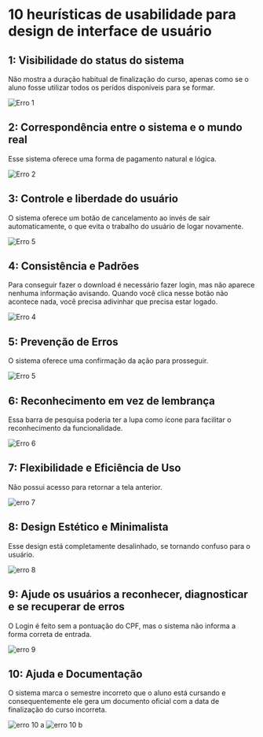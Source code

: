 # 10 heurísticas de usabilidade para design de interface de usuário

## 1: Visibilidade do status do sistema
Não mostra a duração habitual de finalização do curso, apenas como se o aluno fosse utilizar todos os perídos disponíveis para se formar.

![Erro 1](https://github.com/DianneFaria/Bertoti/assets/126245947/2456ddb4-40fd-4a57-ba62-6c0453bab167)

## 2: Correspondência entre o sistema e o mundo real
Esse sistema oferece uma forma de pagamento natural e lógica.

![Erro 2](https://github.com/DianneFaria/Bertoti/assets/126245947/c0c7dcfe-4954-473d-9a48-6d02eb96d3f9)

## 3: Controle e liberdade do usuário
O sistema oferece um botão de cancelamento ao invés de sair automaticamente, o que evita o trabalho do usuário de logar novamente.

![Erro 5](https://github.com/DianneFaria/Bertoti/assets/126245947/99fab5f8-8ec8-4750-8fe9-027dde127274)

## 4: Consistência e Padrões
Para conseguir fazer o download é necessário fazer login, mas não aparece nenhuma informação avisando. Quando você clica nesse botão não acontece nada, você precisa adivinhar que precisa estar logado.

![Erro 4](https://github.com/DianneFaria/Bertoti/assets/126245947/2e0f726d-fd38-4093-8c32-a428894ad09b)

## 5: Prevenção de Erros
O sistema oferece uma confirmação da ação para prosseguir.

![Erro 5](https://github.com/DianneFaria/Bertoti/assets/126245947/5cb52010-2d03-4136-b639-dc31e44858da)

## 6: Reconhecimento em vez de lembrança
Essa barra de pesquisa poderia ter a lupa como ícone para facilitar o reconhecimento da funcionalidade.

![Erro 6](https://github.com/DianneFaria/Bertoti/assets/126245947/cdc837ef-96bd-4928-9ed5-fa69f9e977c6)

## 7: Flexibilidade e Eficiência de Uso
Não possui acesso para retornar a tela anterior.

![erro 7](https://github.com/DianneFaria/Bertoti/assets/126245947/ca3bff46-5d29-4c62-a66b-416c9c9cca0b)

## 8: Design Estético e Minimalista
Esse design está completamente desalinhado, se tornando confuso para o usuário.

![erro 8](https://github.com/DianneFaria/Bertoti/assets/126245947/00db3b7c-5f56-4288-a2b6-49e694e5ae57)

## 9: Ajude os usuários a reconhecer, diagnosticar e se recuperar de erros
O Login é feito sem a pontuação do CPF, mas o sistema não informa a forma correta de entrada.

![erro 9](https://github.com/DianneFaria/Bertoti/assets/126245947/87099cb6-12ce-4622-b92f-7efae9524121)

## 10: Ajuda e Documentação
O sistema marca o semestre incorreto que o aluno está cursando e consequentemente ele gera um documento oficial com a data de finalização do curso incorreta.

![erro 10 a](https://github.com/DianneFaria/Bertoti/assets/126245947/3be9b1e8-4a37-4b96-bc7c-1aa4d66f68bb)
![erro 10 b](https://github.com/DianneFaria/Bertoti/assets/126245947/d04c1c3e-898d-4ea3-8d06-e1db8bd89cc0)
